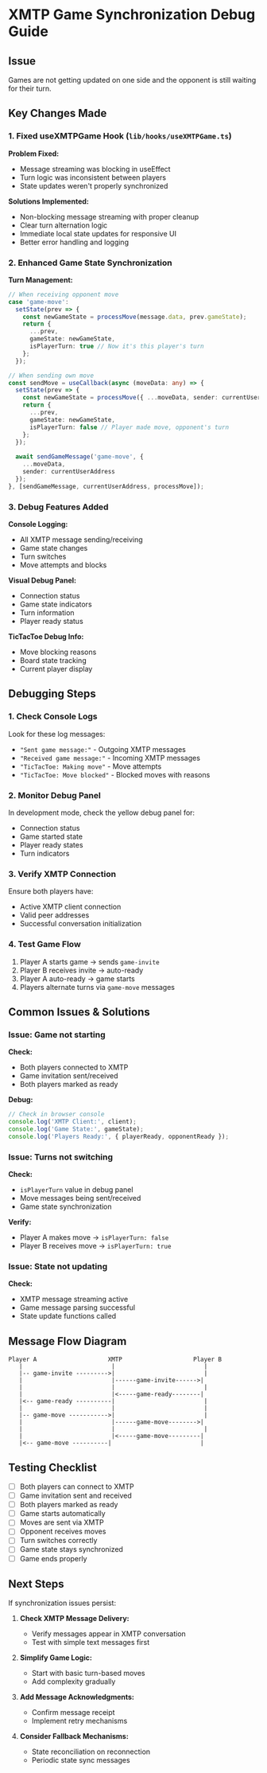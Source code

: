 # XMTP Game Synchronization Debug Guide

## Issue
Games are not getting updated on one side and the opponent is still waiting for their turn.

## Key Changes Made

### 1. Fixed useXMTPGame Hook (`lib/hooks/useXMTPGame.ts`)

**Problem Fixed:** 
- Message streaming was blocking in useEffect
- Turn logic was inconsistent between players
- State updates weren't properly synchronized

**Solutions Implemented:**
- Non-blocking message streaming with proper cleanup
- Clear turn alternation logic
- Immediate local state updates for responsive UI
- Better error handling and logging

### 2. Enhanced Game State Synchronization

**Turn Management:**
```typescript
// When receiving opponent move
case 'game-move':
  setState(prev => {
    const newGameState = processMove(message.data, prev.gameState);
    return {
      ...prev,
      gameState: newGameState,
      isPlayerTurn: true // Now it's this player's turn
    };
  });

// When sending own move
const sendMove = useCallback(async (moveData: any) => {
  setState(prev => {
    const newGameState = processMove({ ...moveData, sender: currentUserAddress }, prev.gameState);
    return {
      ...prev,
      gameState: newGameState,
      isPlayerTurn: false // Player made move, opponent's turn
    };
  });
  
  await sendGameMessage('game-move', {
    ...moveData,
    sender: currentUserAddress
  });
}, [sendGameMessage, currentUserAddress, processMove]);
```

### 3. Debug Features Added

**Console Logging:**
- All XMTP message sending/receiving
- Game state changes
- Turn switches
- Move attempts and blocks

**Visual Debug Panel:**
- Connection status
- Game state indicators
- Turn information
- Player ready status

**TicTacToe Debug Info:**
- Move blocking reasons
- Board state tracking
- Current player display

## Debugging Steps

### 1. Check Console Logs
Look for these log messages:
- `"Sent game message:"` - Outgoing XMTP messages
- `"Received game message:"` - Incoming XMTP messages  
- `"TicTacToe: Making move"` - Move attempts
- `"TicTacToe: Move blocked"` - Blocked moves with reasons

### 2. Monitor Debug Panel
In development mode, check the yellow debug panel for:
- Connection status
- Game started state
- Player ready states
- Turn indicators

### 3. Verify XMTP Connection
Ensure both players have:
- Active XMTP client connection
- Valid peer addresses
- Successful conversation initialization

### 4. Test Game Flow
1. Player A starts game → sends `game-invite`
2. Player B receives invite → auto-ready
3. Player A auto-ready → game starts
4. Players alternate turns via `game-move` messages

## Common Issues & Solutions

### Issue: Game not starting
**Check:**
- Both players connected to XMTP
- Game invitation sent/received
- Both players marked as ready

**Debug:**
```javascript
// Check in browser console
console.log('XMTP Client:', client);
console.log('Game State:', gameState);
console.log('Players Ready:', { playerReady, opponentReady });
```

### Issue: Turns not switching
**Check:**
- `isPlayerTurn` value in debug panel
- Move messages being sent/received
- Game state synchronization

**Verify:**
- Player A makes move → `isPlayerTurn: false`
- Player B receives move → `isPlayerTurn: true`

### Issue: State not updating
**Check:**
- XMTP message streaming active
- Game message parsing successful
- State update functions called

## Message Flow Diagram

```
Player A                    XMTP                    Player B
   |                         |                         |
   |-- game-invite --------->|                         |
   |                         |------game-invite------>|
   |                         |                         |
   |                         |<-----game-ready--------|
   |<-- game-ready ----------|                         |
   |                         |                         |
   |-- game-move ----------->|                         |
   |                         |------game-move-------->|
   |                         |                         |
   |                         |<-----game-move---------|
   |<-- game-move ----------|                         |
```

## Testing Checklist

- [ ] Both players can connect to XMTP
- [ ] Game invitation sent and received
- [ ] Both players marked as ready
- [ ] Game starts automatically
- [ ] Moves are sent via XMTP
- [ ] Opponent receives moves
- [ ] Turn switches correctly
- [ ] Game state stays synchronized
- [ ] Game ends properly

## Next Steps

If synchronization issues persist:

1. **Check XMTP Message Delivery:**
   - Verify messages appear in XMTP conversation
   - Test with simple text messages first

2. **Simplify Game Logic:**
   - Start with basic turn-based moves
   - Add complexity gradually

3. **Add Message Acknowledgments:**
   - Confirm message receipt
   - Implement retry mechanisms

4. **Consider Fallback Mechanisms:**
   - State reconciliation on reconnection
   - Periodic state sync messages
